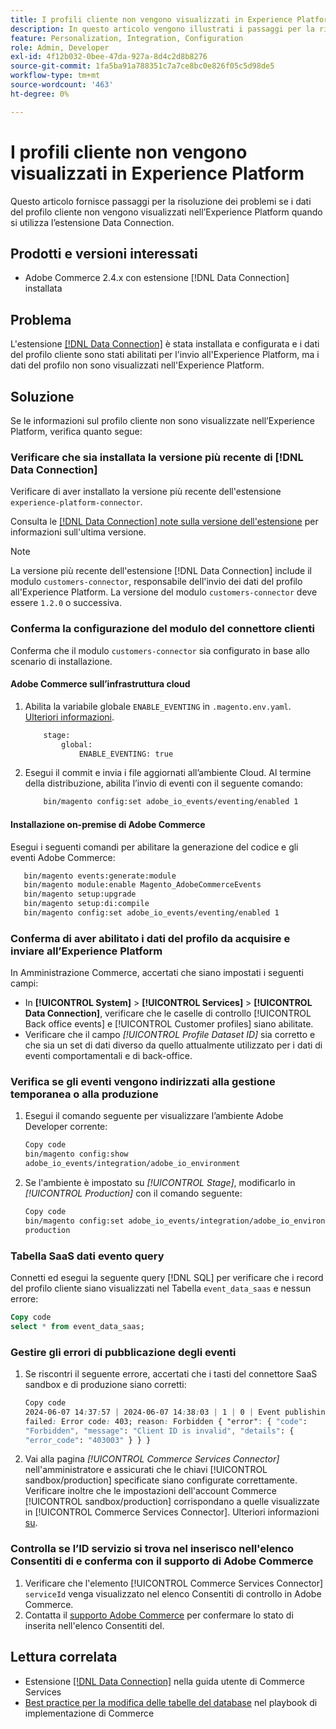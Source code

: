 ```yaml
---
title: I profili cliente non vengono visualizzati in Experience Platform
description: In questo articolo vengono illustrati i passaggi per la risoluzione dei problemi se i dati del profilo cliente non vengono visualizzati nell'Experience Platform quando si utilizza l'estensione  [!DNL Data Connection] .
feature: Personalization, Integration, Configuration
role: Admin, Developer
exl-id: 4f12b032-0bee-47da-927a-8d4c2d8b8276
source-git-commit: 1fa5ba91a788351c7a7ce8bc0e826f05c5d98de5
workflow-type: tm+mt
source-wordcount: '463'
ht-degree: 0%

---
```


# I profili cliente non vengono visualizzati in Experience Platform

Questo articolo fornisce passaggi per la risoluzione dei problemi se i dati del profilo cliente non vengono visualizzati nell’Experience Platform quando si utilizza l’estensione Data Connection.

## Prodotti e versioni interessati

* Adobe Commerce 2.4.x con estensione [!DNL Data Connection] installata

## Problema

L&#39;estensione [[!DNL Data Connection]](https://experienceleague.adobe.com/it/docs/commerce-merchant-services/data-connection/overview) è stata installata e configurata e i dati del profilo cliente sono stati abilitati per l&#39;invio all&#39;Experience Platform, ma i dati del profilo non sono visualizzati nell&#39;Experience Platform.

## Soluzione

Se le informazioni sul profilo cliente non sono visualizzate nell’Experience Platform, verifica quanto segue:

### Verificare che sia installata la versione più recente di [!DNL Data Connection]

Verificare di aver installato la versione più recente dell&#39;estensione `experience-platform-connector`.

Consulta le [[!DNL Data Connection] note sulla versione dell&#39;estensione](https://experienceleague.adobe.com/it/docs/commerce-merchant-services/data-connection/release-notes) per informazioni sull&#39;ultima versione.

>[!NOTE]
>
>La versione più recente dell&#39;estensione [!DNL Data Connection] include il modulo `customers-connector`, responsabile dell&#39;invio dei dati del profilo all&#39;Experience Platform. La versione del modulo `customers-connector` deve essere `1.2.0` o successiva.

### Conferma la configurazione del modulo del connettore clienti

Conferma che il modulo `customers-connector` sia configurato in base allo scenario di installazione.

#### Adobe Commerce sull’infrastruttura cloud

1. Abilita la variabile globale `ENABLE_EVENTING` in `.magento.env.yaml`. [Ulteriori informazioni](https://experienceleague.adobe.com/it/docs/commerce-cloud-service/user-guide/configure/env/stage/variables-global).

   ```bash
       stage:
           global:
               ENABLE_EVENTING: true
   ```

1. Esegui il commit e invia i file aggiornati all’ambiente Cloud. Al termine della distribuzione, abilita l’invio di eventi con il seguente comando:

   ```bash
       bin/magento config:set adobe_io_events/eventing/enabled 1
   ```

#### Installazione on-premise di Adobe Commerce

Esegui i seguenti comandi per abilitare la generazione del codice e gli eventi Adobe Commerce:

```bash
   bin/magento events:generate:module
   bin/magento module:enable Magento_AdobeCommerceEvents
   bin/magento setup:upgrade
   bin/magento setup:di:compile
   bin/magento config:set adobe_io_events/eventing/enabled 1
```

### Conferma di aver abilitato i dati del profilo da acquisire e inviare all’Experience Platform

In Amministrazione Commerce, accertati che siano impostati i seguenti campi:

* In **[!UICONTROL System]** > **[!UICONTROL Services]** > **[!UICONTROL Data Connection]**, verificare che le caselle di controllo [!UICONTROL Back office events] e [!UICONTROL Customer profiles] siano abilitate.
* Verificare che il campo *[!UICONTROL Profile Dataset ID]* sia corretto e che sia un set di dati diverso da quello attualmente utilizzato per i dati di eventi comportamentali e di back-office.

### Verifica se gli eventi vengono indirizzati alla gestione temporanea o alla produzione

1. Esegui il comando seguente per visualizzare l’ambiente Adobe Developer corrente:

   ```bash
   Copy code
   bin/magento config:show
   adobe_io_events/integration/adobe_io_environment
   ```

1. Se l&#39;ambiente è impostato su *[!UICONTROL Stage]*, modificarlo in *[!UICONTROL Production]* con il comando seguente:

   ```bash
   Copy code
   bin/magento config:set adobe_io_events/integration/adobe_io_environment
   production
   ```

### Tabella SaaS dati evento query

Connetti ed esegui la seguente query [!DNL SQL] per verificare che i record del profilo cliente siano visualizzati nel
Tabella `event_data_saas` e nessun errore:

```sql
Copy code
select * from event_data_saas;
```

### Gestire gli errori di pubblicazione degli eventi

1. Se riscontri il seguente errore, accertati che i tasti del connettore SaaS sandbox e di produzione siano corretti:

   ```css
   Copy code
   2024-06-07 14:37:57 | 2024-06-07 14:38:03 | 1 | 0 | Event publishing
   failed: Error code: 403; reason: Forbidden { "error": { "code":
   "Forbidden", "message": "Client ID is invalid", "details": {
   "error_code": "403003" } } }
   ```

1. Vai alla pagina *[!UICONTROL Commerce Services Connector]* nell&#39;amministratore e assicurati che le chiavi [!UICONTROL sandbox/production] specificate siano configurate correttamente. Verificare inoltre che le impostazioni dell&#39;account Commerce [!UICONTROL sandbox/production] corrispondano a quelle visualizzate in [!UICONTROL Commerce Services Connector]. Ulteriori informazioni [su](https://experienceleague.adobe.com/it/docs/commerce-merchant-services/user-guides/integration-services/saas#apikey).

### Controlla se l’ID servizio si trova nel inserisco nell&#39;elenco Consentiti di e conferma con il supporto di Adobe Commerce

1. Verificare che l&#39;elemento [!UICONTROL Commerce Services Connector] `serviceId` venga visualizzato nel elenco Consentiti di controllo in Adobe Commerce.
1. Contatta il [supporto Adobe Commerce](https://experienceleague.adobe.com/it/docs/commerce-knowledge-base/kb/help-center-guide/magento-help-center-user-guide) per confermare lo stato di inserita nell&#39;elenco Consentiti del.

## Lettura correlata

* Estensione [[!DNL Data Connection]](https://experienceleague.adobe.com/it/docs/commerce-merchant-services/data-connection/overview) nella guida utente di Commerce Services
* [Best practice per la modifica delle tabelle del database](https://experienceleague.adobe.com/it/docs/commerce-operations/implementation-playbook/best-practices/development/modifying-core-and-third-party-tables#why-adobe-recommends-avoiding-modifications) nel playbook di implementazione di Commerce
